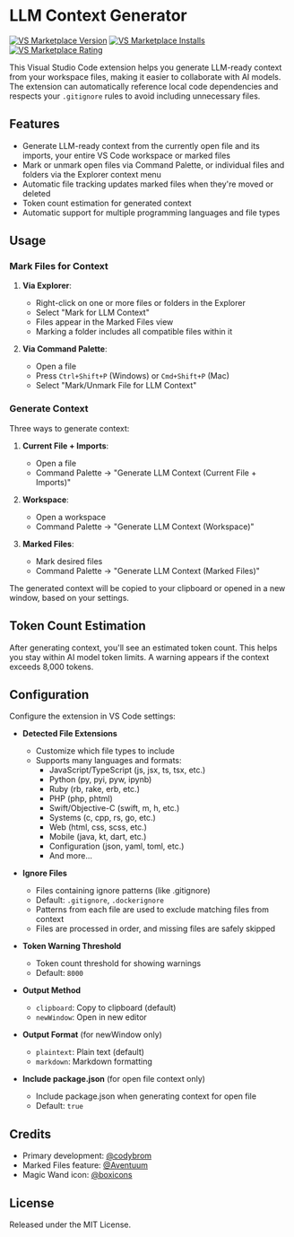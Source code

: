 # LLM Context Generator

[![VS Marketplace Version](https://badgen.net/vs-marketplace/v/codybrom.gpt-context-generator)](https://marketplace.visualstudio.com/items?itemName=codybrom.gpt-context-generator)
[![VS Marketplace Installs](https://badgen.net/vs-marketplace/i/codybrom.gpt-context-generator)](https://marketplace.visualstudio.com/items?itemName=codybrom.gpt-context-generator)
[![VS Marketplace Rating](https://badgen.net/vs-marketplace/d/codybrom.gpt-context-generator)](https://marketplace.visualstudio.com/items?itemName=codybrom.gpt-context-generator)

This Visual Studio Code extension helps you generate LLM-ready context from your workspace files, making it easier to collaborate with AI models. The extension can automatically reference local code dependencies and respects your `.gitignore` rules to avoid including unnecessary files.

## Features

- Generate LLM-ready context from the currently open file and its imports, your entire VS Code workspace or marked files
- Mark or unmark open files via Command Palette, or individual files and folders via the Explorer context menu
- Automatic file tracking updates marked files when they're moved or deleted
- Token count estimation for generated context
- Automatic support for multiple programming languages and file types

## Usage

### Mark Files for Context

1. **Via Explorer**:
   - Right-click on one or more files or folders in the Explorer
   - Select "Mark for LLM Context"
   - Files appear in the Marked Files view
   - Marking a folder includes all compatible files within it

2. **Via Command Palette**:
   - Open a file
   - Press `Ctrl+Shift+P` (Windows) or `Cmd+Shift+P` (Mac)
   - Select "Mark/Unmark File for LLM Context"

### Generate Context

Three ways to generate context:

1. **Current File + Imports**:
   - Open a file
   - Command Palette → "Generate LLM Context (Current File + Imports)"

2. **Workspace**:
   - Open a workspace
   - Command Palette → "Generate LLM Context (Workspace)"

3. **Marked Files**:
   - Mark desired files
   - Command Palette → "Generate LLM Context (Marked Files)"

The generated context will be copied to your clipboard or opened in a new window, based on your settings.

## Token Count Estimation

After generating context, you'll see an estimated token count. This helps you stay within AI model token limits. A warning appears if the context exceeds 8,000 tokens.

## Configuration

Configure the extension in VS Code settings:

- **Detected File Extensions**
  - Customize which file types to include
  - Supports many languages and formats:
    - JavaScript/TypeScript (js, jsx, ts, tsx, etc.)
    - Python (py, pyi, pyw, ipynb)
    - Ruby (rb, rake, erb, etc.)
    - PHP (php, phtml)
    - Swift/Objective-C (swift, m, h, etc.)
    - Systems (c, cpp, rs, go, etc.)
    - Web (html, css, scss, etc.)
    - Mobile (java, kt, dart, etc.)
    - Configuration (json, yaml, toml, etc.)
    - And more...

- **Ignore Files**
  - Files containing ignore patterns (like .gitignore)
  - Default: `.gitignore`, `.dockerignore`
  - Patterns from each file are used to exclude matching files from context
  - Files are processed in order, and missing files are safely skipped

- **Token Warning Threshold**
  - Token count threshold for showing warnings
  - Default: `8000`

- **Output Method**
  - `clipboard`: Copy to clipboard (default)
  - `newWindow`: Open in new editor

- **Output Format** (for newWindow only)
  - `plaintext`: Plain text (default)
  - `markdown`: Markdown formatting

- **Include package.json** (for open file context only)
  - Include package.json when generating context for open file
  - Default: `true`

## Credits

- Primary development: [@codybrom](https://github.com/codybrom)
- Marked Files feature: [@Aventuum](https://github.com/Aventuum)
- Magic Wand icon: [@boxicons](https://github.com/atisawd/boxicons)

## License

Released under the MIT License.
